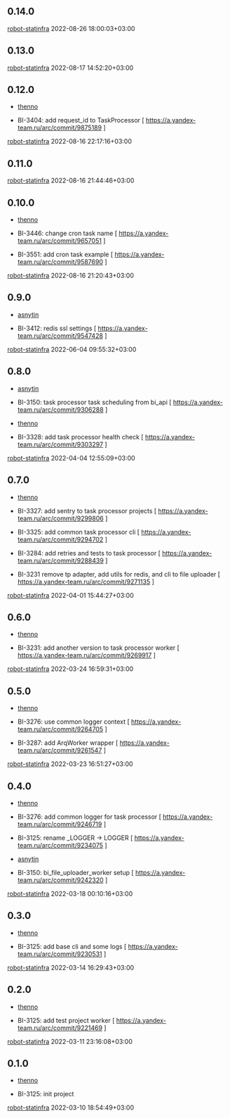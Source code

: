 0.14.0
------

[robot-statinfra](http://staff/robot-statinfra) 2022-08-26 18:00:03+03:00

0.13.0
------

[robot-statinfra](http://staff/robot-statinfra) 2022-08-17 14:52:20+03:00

0.12.0
------

* [thenno](http://staff/thenno)

 * BI-3404: add request_id to TaskProcessor  [ https://a.yandex-team.ru/arc/commit/9875189 ]

[robot-statinfra](http://staff/robot-statinfra) 2022-08-16 22:17:16+03:00

0.11.0
------

[robot-statinfra](http://staff/robot-statinfra) 2022-08-16 21:44:46+03:00

0.10.0
------

* [thenno](http://staff/thenno)

 * BI-3446: change cron task name  [ https://a.yandex-team.ru/arc/commit/9657051 ]
 * BI-3551: add cron task example  [ https://a.yandex-team.ru/arc/commit/9587690 ]

[robot-statinfra](http://staff/robot-statinfra) 2022-08-16 21:20:43+03:00

0.9.0
-----

* [asnytin](http://staff/asnytin)

 * BI-3412: redis ssl settings  [ https://a.yandex-team.ru/arc/commit/9547428 ]

[robot-statinfra](http://staff/robot-statinfra) 2022-06-04 09:55:32+03:00

0.8.0
-----

* [asnytin](http://staff/asnytin)

 * BI-3150: task processor task scheduling from bi_api  [ https://a.yandex-team.ru/arc/commit/9306288 ]

* [thenno](http://staff/thenno)

 * BI-3328: add task processor health check  [ https://a.yandex-team.ru/arc/commit/9303297 ]

[robot-statinfra](http://staff/robot-statinfra) 2022-04-04 12:55:09+03:00

0.7.0
-----

* [thenno](http://staff/thenno)

 * BI-3327: add sentry to task processor projects                            [ https://a.yandex-team.ru/arc/commit/9299806 ]
 * BI-3325: add common task processor cli                                    [ https://a.yandex-team.ru/arc/commit/9294702 ]
 * BI-3284: add retries and tests to task processor                          [ https://a.yandex-team.ru/arc/commit/9288439 ]
 * BI-3231 remove tp adapter, add utils for redis, and cli to file uploader  [ https://a.yandex-team.ru/arc/commit/9271135 ]

[robot-statinfra](http://staff/robot-statinfra) 2022-04-01 15:44:27+03:00

0.6.0
-----

* [thenno](http://staff/thenno)

 * BI-3231: add another version to task processor worker  [ https://a.yandex-team.ru/arc/commit/9269917 ]

[robot-statinfra](http://staff/robot-statinfra) 2022-03-24 16:59:31+03:00

0.5.0
-----

* [thenno](http://staff/thenno)

 * BI-3276: use common logger context  [ https://a.yandex-team.ru/arc/commit/9264705 ]
 * BI-3287: add ArqWorker wrapper      [ https://a.yandex-team.ru/arc/commit/9261547 ]

[robot-statinfra](http://staff/robot-statinfra) 2022-03-23 16:51:27+03:00

0.4.0
-----

* [thenno](http://staff/thenno)

 * BI-3276: add common logger for task processor  [ https://a.yandex-team.ru/arc/commit/9246719 ]
 * BI-3125: rename _LOGGER -> LOGGER              [ https://a.yandex-team.ru/arc/commit/9234075 ]

* [asnytin](http://staff/asnytin)

 * BI-3150: bi_file_uploader_worker setup  [ https://a.yandex-team.ru/arc/commit/9242320 ]

[robot-statinfra](http://staff/robot-statinfra) 2022-03-18 00:10:16+03:00

0.3.0
-----

* [thenno](http://staff/thenno)

 * BI-3125: add base cli and some logs  [ https://a.yandex-team.ru/arc/commit/9230531 ]

[robot-statinfra](http://staff/robot-statinfra) 2022-03-14 16:29:43+03:00

0.2.0
-----

* [thenno](http://staff/thenno)

 * BI-3125: add test project worker  [ https://a.yandex-team.ru/arc/commit/9221469 ]

[robot-statinfra](http://staff/robot-statinfra) 2022-03-11 23:16:08+03:00

0.1.0
-----

* [thenno](http://staff/thenno)

 * BI-3125: init project

[robot-statinfra](http://staff/robot-statinfra) 2022-03-10 18:54:49+03:00
